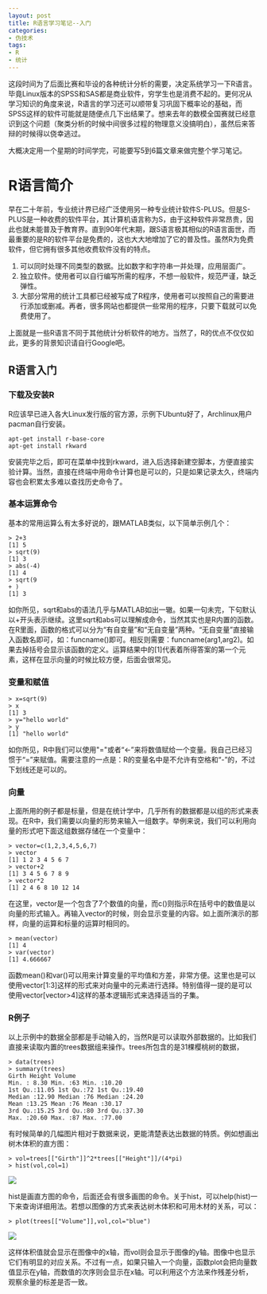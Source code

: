 ```yaml
---
layout: post
title: R语言学习笔记--入门
categories:
- 伪技术
tags:
- R
- 统计
---
```


这段时间为了后面比赛和毕设的各种统计分析的需要，决定系统学习一下R语言。毕竟Linux版本的SPSS和SAS都是商业软件，穷学生也是消费不起的。更何况从学习知识的角度来说，R语言的学习还可以顺带复习巩固下概率论的基础，而SPSS这样的软件可能就是随便点几下出结果了。想来去年的数模全国赛就已经意识到这个问题（聚类分析的时候中间很多过程的物理意义没搞明白），虽然后来答辩的时候得以侥幸逃过。

大概决定用一个星期的时间学完，可能要写5到6篇文章来做完整个学习笔记。

# R语言简介
早在二十年前，专业统计界已经广泛使用另一种专业统计软件S-PLUS。但是S-PLUS是一种收费的软件平台，其计算机语言称为S，由于这种软件非常昂贵，因此也就未能普及于教育界。直到90年代末期，跟S语言极其相似的R语言面世，而最重要的是R的软件平台是免费的，这也大大地增加了它的普及性。虽然R为免费软件，但它拥有很多其他收费软件没有的特点。

  1. 可以同时处理不同类型的数据。比如数字和字符串一并处理，应用层面广。
  2. 独立软件。使用者可以自行编写所需的程序，不想一般软件，规范严谨，缺乏弹性。
  3. 大部分常用的统计工具都已经被写成了R程序，使用者可以按照自己的需要进行添加或删减。再者，很多网站也都提供一些常用的程序，只要下载就可以免费使用了。

上面就是一些R语言不同于其他统计分析软件的地方。当然了，R的优点不仅仅如此，更多的背景知识请自行Google吧。

## R语言入门
### 下载及安装R
R应该早已进入各大Linux发行版的官方源，示例下Ubuntu好了，Archlinux用户pacman自行安装。

	apt-get install r-base-core
	apt-get install rkward

安装完毕之后，即可在菜单中找到rkward，进入后选择新建空脚本，方便直接实验计算。当然，直接在终端中用命令计算也是可以的，只是如果记录太久，终端内容也会积累太多难以查找历史命令了。

### 基本运算命令
基本的常用运算么有太多好说的，跟MATLAB类似，以下简单示例几个：

	> 2+3
	[1] 5
	> sqrt(9)
	[1] 3
	> abs(-4)
	[1] 4
	> sqrt(9
	+ )
	[1] 3

如你所见，sqrt和abs的语法几乎与MATLAB如出一辙。如果一句未完，下句默认以+开头表示继续。这里sqrt和abs可以理解成命令，当然其实也是R内置的函数。在R里面，函数的格式可以分为“有自变量”和“无自变量”两种。“无自变量”直接输入函数名即可，如：funcname()即可。相反则需要：funcname(arg1,arg2)。如果去掉括号会显示该函数的定义。运算结果中的[1]代表着所得答案的第一个元素，这样在显示向量的时候比较方便，后面会很常见。

### 变量和赋值
	> x=sqrt(9)
	> x
	[1] 3
	> y="hello world"
	> y
	[1] "hello world"

如你所见，R中我们可以使用"="或者“<-”来将数值赋给一个变量。我自己已经习惯于“=”来赋值。需要注意的一点是：R的变量名中是不允许有空格和“-”的，不过下划线还是可以的。

### 向量
上面所用的例子都是标量，但是在统计学中，几乎所有的数据都是以组的形式来表现。在R中，我们需要以向量的形势来输入一组数字。举例来说，我们可以利用向量的形式吧下面这组数据存储在一个变量中：

	> vector=c(1,2,3,4,5,6,7)
	> vector
	[1] 1 2 3 4 5 6 7
	> vector+2
	[1] 3 4 5 6 7 8 9
	> vector*2
	[1] 2 4 6 8 10 12 14

在这里，vector是一个包含了7个数值的向量，而c()则指示R在括号中的数值是以向量的形式输入。再输入vector的时候，则会显示变量的内容。如上面所演示的那样，向量的运算和标量的运算时相同的。

	> mean(vector)
	[1] 4
	> var(vector)
	[1] 4.666667

函数mean()和var()可以用来计算变量的平均值和方差，非常方便。这里也是可以使用vector[1:3]这样的形式来对向量中的元素进行选择。特别值得一提的是可以使用vector[vector>4]这样的基本逻辑形式来选择适当的子集。

### R例子
以上示例中的数据全部都是手动输入的，当然R是可以读取外部数据的。比如我们直接来读取内置的trees数据组来操作。trees所包含的是31棵樱桃树的数据，

	> data(trees)
	> summary(trees)
	Girth Height Volume
	Min. : 8.30 Min. :63 Min. :10.20
	1st Qu.:11.05 1st Qu.:72 1st Qu.:19.40
	Median :12.90 Median :76 Median :24.20
	Mean :13.25 Mean :76 Mean :30.17
	3rd Qu.:15.25 3rd Qu.:80 3rd Qu.:37.30
	Max. :20.60 Max. :87 Max. :77.00

有时候简单的几幅图片相对于数据来说，更能清楚表达出数据的特质。例如想画出树木体积的直方图：

	> vol=trees[["Girth"]]^2*trees[["Height"]]/(4*pi)
	> hist(vol,col=1)

[![](http://panda0411.com/wordpress/wp-content/uploads/2012/02/graph01.png)](http://panda0411.com/wordpress/wp-content/uploads/2012/02/graph01.png)

hist是画直方图的命令，后面还会有很多画图的命令。关于hist，可以help(hist)一下来查询详细用法。若想以图像的方式来表达树木体积和可用木材的关系，可以：

	> plot(trees[["Volume"]],vol,col="blue")

[![](http://panda0411.com/wordpress/wp-content/uploads/2012/02/out2-1024x559.png)](http://panda0411.com/wordpress/wp-content/uploads/2012/02/out2.png)

这样体积值就会显示在图像中的x轴，而vol则会显示于图像的y轴。图像中也显示它们有明显的对应关系。不过有一点，如果只输入一个向量，函数plot会把向量数值显示在y轴，而数值的次序则会显示在x轴。可以利用这个方法来作残差分析，观察余量的标差是否一致。